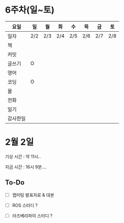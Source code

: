 # 6주차(일~토)

| 요일   | 일   | 월   | 화   | 수   | 목   | 금   | 토   |
| ---- | --- | --- | --- | --- | --- | --- | --- |
| 일자   | 2/2 | 2/3 | 2/4 | 2/5 | 2/6 | 2/7 | 2/8 |
| 책    |     |     |     |     |     |     |     |
| 커밋   |     |     |     |     |     |     |     |
| 글쓰기  | O   |     |     |     |     |     |     |
| 영어   |     |     |     |     |     |     |     |
| 코딩   | O   |     |     |     |     |     |     |
| 물    |     |     |     |     |     |     |     |
| 전화   |     |     |     |     |     |     |     |
| 일기   |     |     |     |     |     |     |     |
| 감사한일 |     |     |     |     |     |     |     |

# 2월 2일

기상 시간 : 약 11시..

지금 시간 : 16시 9분....

## To-Do

-   [ ] 랩미팅 발표자료 & 대본

-   [ ] ROS 스터디 ?

-   [ ] 라즈베리파이 스터디 ?
